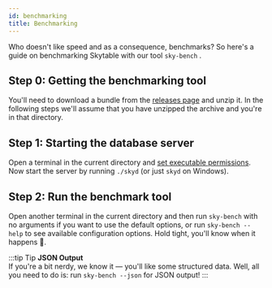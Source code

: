 ```yaml
---
id: benchmarking
title: Benchmarking
---
```


Who doesn't like speed and as a consequence, benchmarks? So here's a guide on benchmarking Skytable with our tool `sky-bench` .

## Step 0: Getting the benchmarking tool

You'll need to download a bundle from the [releases page](https://github.com/skytable/skytable/releases/v0.6.3) and unzip it. In the following steps we'll assume that you have unzipped the archive and you're in that directory.

## Step 1: Starting the database server

Open a terminal in the current directory and [set executable permissions](getting-started#step-2-make-the-files-runnable). Now start the server by running `./skyd` (or just `skyd` on Windows).

## Step 2: Run the benchmark tool

Open another terminal in the current directory and then run `sky-bench` with no arguments if you want to use the default options, or run `sky-bench --help` to see available configuration options. Hold tight, you'll know when it happens 🚀.

:::tip Tip
**JSON Output**  
If you're a bit nerdy, we know it — you'll like some structured data. Well, all you need to do is: run `sky-bench --json` for JSON output!
:::

